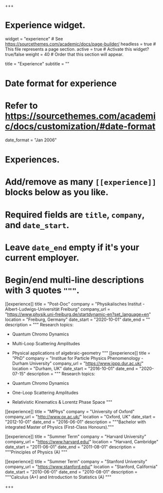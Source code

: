 +++
# Experience widget.
widget = "experience"  # See https://sourcethemes.com/academic/docs/page-builder/
headless = true  # This file represents a page section.
active = true  # Activate this widget? true/false
weight = 40  # Order that this section will appear.

title = "Experience"
subtitle = ""

# Date format for experience
#   Refer to https://sourcethemes.com/academic/docs/customization/#date-format
date_format = "Jan 2006"

# Experiences.
#   Add/remove as many `[[experience]]` blocks below as you like.
#   Required fields are `title`, `company`, and `date_start`.
#   Leave `date_end` empty if it's your current employer.
#   Begin/end multi-line descriptions with 3 quotes `"""`.
[[experience]]
  title = "Post-Doc"
  company = "Physikalisches Institut - Albert-Ludwigs-Universität Freiburg"
  company_url = "https://www.physik.uni-freiburg.de/startdynamic-en?set_language=en"
  location = "Freiburg, Germany"
  date_start = "2020-10-01"
  date_end = ""
  description = """
  Research topics:
  
  * Quantum Chromo Dynamics
  * Multi-Loop Scattering Amplitudes
  * Physical applications of algebraic-geometry
  """
[[experience]]
  title = "PhD"
  company = "Institue for Particle Physics Phenomenology - Durham University"
  company_url = "https://www.ippp.dur.ac.uk/"
  location = "Durham, UK"
  date_start = "2016-10-01"
  date_end = "2020-07-15"
  description = """
  Research topics:
  
  * Quantum Chromo Dynamics
  * One-Loop Scattering Amplitudes
  * Relativistic Kinematics & Lorentz Phase Space
  """

[[experience]]
  title = "MPhys"
  company = "University of Oxford"
  company_url = "http://www.ox.ac.uk/"
  location = "Oxford, UK"
  date_start = "2012-10-01"
  date_end = "2016-06-01"
  description = """Bachelor with integrated Master of Physics (First-Class Honours)."""

[[experience]]
  title = "Summer Term"
  company = "Harvard University"
  company_url = "https://www.harvard.edu/"
  location = "Harvard, Cambridge"
  date_start = "2011-06-01"
  date_end = "2011-08-01"
  description = """Principles of Physics (A) """

[[experience]]
  title = "Summer Term"
  company = "Stanford University"
  company_url = "https://www.stanford.edu/"
  location = "Stanford, California"
  date_start = "2010-06-01"
  date_end = "2010-08-01"
  description = """Calculus (A+) and Introduction to Statistics (A) """

+++
